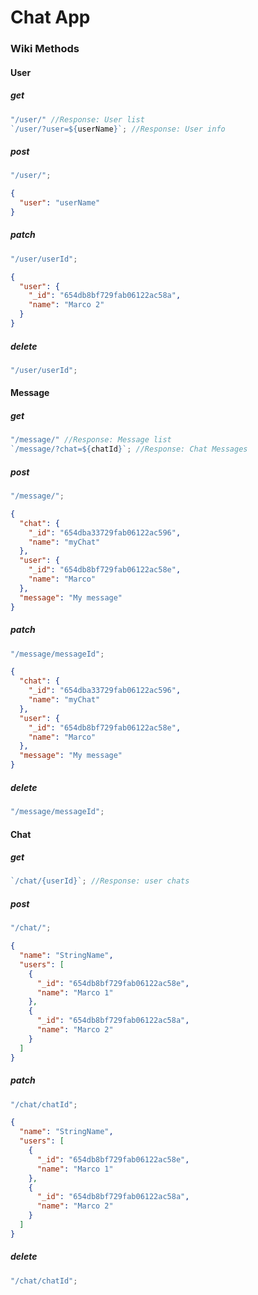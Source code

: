 # Chat App

### Wiki Methods

#### User

##### get

```javascript
"/user/" //Response: User list
`/user/?user=${userName}`; //Response: User info
```

##### post

```javascript
"/user/";
```

```json
{
  "user": "userName"
}
```

##### patch

```javascript
"/user/userId";
```

```json
{
  "user": {
    "_id": "654db8bf729fab06122ac58a",
    "name": "Marco 2"
  }
}
```

##### delete

```javascript
"/user/userId";
```

#### Message

##### get

```javascript
"/message/" //Response: Message list
`/message/?chat=${chatId}`; //Response: Chat Messages
```

##### post

```javascript
"/message/";
```

```json
{
  "chat": {
    "_id": "654dba33729fab06122ac596",
    "name": "myChat"
  },
  "user": {
    "_id": "654db8bf729fab06122ac58e",
    "name": "Marco"
  },
  "message": "My message"
}
```

##### patch

```javascript
"/message/messageId";
```

```json
{
  "chat": {
    "_id": "654dba33729fab06122ac596",
    "name": "myChat"
  },
  "user": {
    "_id": "654db8bf729fab06122ac58e",
    "name": "Marco"
  },
  "message": "My message"
}
```

##### delete

```javascript
"/message/messageId";
```

#### Chat

##### get

```javascript
`/chat/{userId}`; //Response: user chats
```

##### post

```javascript
"/chat/";
```

```json
{
  "name": "StringName",
  "users": [
    {
      "_id": "654db8bf729fab06122ac58e",
      "name": "Marco 1"
    },
    {
      "_id": "654db8bf729fab06122ac58a",
      "name": "Marco 2"
    }
  ]
}
```

##### patch

```javascript
"/chat/chatId";
```

```json
{
  "name": "StringName",
  "users": [
    {
      "_id": "654db8bf729fab06122ac58e",
      "name": "Marco 1"
    },
    {
      "_id": "654db8bf729fab06122ac58a",
      "name": "Marco 2"
    }
  ]
}
```

##### delete

```javascript
"/chat/chatId";
```
